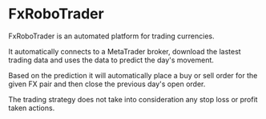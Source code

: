 # FxRoboTrader
FxRoboTrader is an automated platform for trading currencies.

It automatically connects to a MetaTrader broker, download the lastest trading data and
uses the data to predict the day's movement.

Based on the prediction it will automatically place a buy or sell order for the given FX pair
and then close the previous day's open order.

The trading strategy does not take into consideration any stop loss or profit taken actions.
